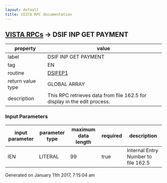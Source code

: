 ```yaml
---
layout: default
title: VISTA RPC documentation
---
```




## [VISTA RPCs](TableOfContent.md) &#8594; DSIF INP GET PAYMENT 

 property | value 
--- | --- 
 label | DSIF INP GET PAYMENT
 tag | EN
 routine | [DSIFEP1](http://code.osehra.org/dox/Routine_DSIFEP1_source.html)
 return value type | GLOBAL ARRAY
 description | This RPC retrieves data from file 162.5 for display in the edit process.

### Input Parameters

| input parameter | parameter type | maximum data length | required | description | 
| --- | --- | --- | --- | --- | 
| IEN | LITERAL | 99 | true | Internal Entry Number to file 162.5 | 




 Generated on January 11th 2017, 7:15:04 am